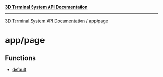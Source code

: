 [**3D Terminal System API Documentation**](../../README.md)

***

[3D Terminal System API Documentation](../../README.md) / app/page

# app/page

## Functions

- [default](functions/default.md)
